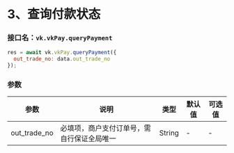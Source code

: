 # 3、查询付款状态

### 接口名：`vk.vkPay.queryPayment`

```js
res = await vk.vkPay.queryPayment({
  out_trade_no: data.out_trade_no
});
```

### 参数

| 参数   | 说明       | 类型    | 默认值  | 可选值 |
|------- |-----------|---------|-------|-------|
| out_trade_no  |   必填项，商户支付订单号，需自行保证全局唯一    | String  | -    | -  |
